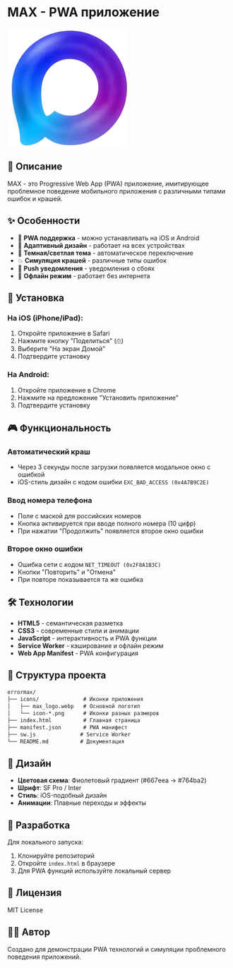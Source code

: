 # MAX - PWA приложение

![MAX Logo](icons/max_logo.webp)

## 📱 Описание

MAX - это Progressive Web App (PWA) приложение, имитирующее проблемное поведение мобильного приложения с различными типами ошибок и крашей.

## ✨ Особенности

- 🎯 **PWA поддержка** - можно устанавливать на iOS и Android
- 📱 **Адаптивный дизайн** - работает на всех устройствах
- 🌙 **Темная/светлая тема** - автоматическое переключение
- 💥 **Симуляция крашей** - различные типы ошибок
- 🔔 **Push уведомления** - уведомления о сбоях
- 📴 **Офлайн режим** - работает без интернета

## 🚀 Установка

### На iOS (iPhone/iPad):
1. Откройте приложение в Safari
2. Нажмите кнопку "Поделиться" (⎙)
3. Выберите "На экран Домой"
4. Подтвердите установку

### На Android:
1. Откройте приложение в Chrome
2. Нажмите на предложение "Установить приложение"
3. Подтвердите установку

## 🎮 Функциональность

### Автоматический краш
- Через 3 секунды после загрузки появляется модальное окно с ошибкой
- iOS-стиль дизайн с кодом ошибки `EXC_BAD_ACCESS (0x4A7B9C2E)`

### Ввод номера телефона
- Поле с маской для российских номеров
- Кнопка активируется при вводе полного номера (10 цифр)
- При нажатии "Продолжить" появляется второе окно ошибки

### Второе окно ошибки
- Ошибка сети с кодом `NET_TIMEOUT (0x2F8A1B3C)`
- Кнопки "Повторить" и "Отмена"
- При повторе показывается та же ошибка

## 🛠 Технологии

- **HTML5** - семантическая разметка
- **CSS3** - современные стили и анимации
- **JavaScript** - интерактивность и PWA функции
- **Service Worker** - кэширование и офлайн режим
- **Web App Manifest** - PWA конфигурация

## 📁 Структура проекта

```
errormax/
├── icons/              # Иконки приложения
│   ├── max_logo.webp   # Основной логотип
│   └── icon-*.png      # Иконки разных размеров
├── index.html          # Главная страница
├── manifest.json       # PWA манифест
├── sw.js              # Service Worker
└── README.md          # Документация
```

## 🎨 Дизайн

- **Цветовая схема**: Фиолетовый градиент (#667eea → #764ba2)
- **Шрифт**: SF Pro / Inter
- **Стиль**: iOS-подобный дизайн
- **Анимации**: Плавные переходы и эффекты

## 🔧 Разработка

Для локального запуска:

1. Клонируйте репозиторий
2. Откройте `index.html` в браузере
3. Для PWA функций используйте локальный сервер

## 📄 Лицензия

MIT License

## 👨‍💻 Автор

Создано для демонстрации PWA технологий и симуляции проблемного поведения приложений.
